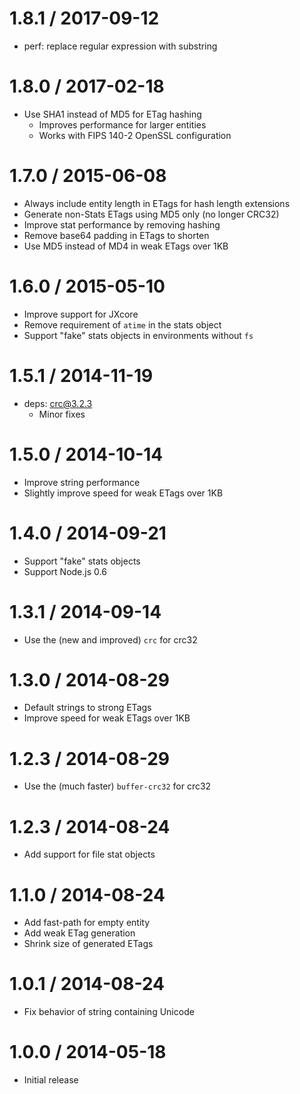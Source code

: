 1.8.1 / 2017-09-12
==================

  * perf: replace regular expression with substring

1.8.0 / 2017-02-18
==================

  * Use SHA1 instead of MD5 for ETag hashing
    - Improves performance for larger entities
    - Works with FIPS 140-2 OpenSSL configuration

1.7.0 / 2015-06-08
==================

  * Always include entity length in ETags for hash length extensions
  * Generate non-Stats ETags using MD5 only (no longer CRC32)
  * Improve stat performance by removing hashing
  * Remove base64 padding in ETags to shorten
  * Use MD5 instead of MD4 in weak ETags over 1KB

1.6.0 / 2015-05-10
==================

  * Improve support for JXcore
  * Remove requirement of `atime` in the stats object
  * Support "fake" stats objects in environments without `fs`

1.5.1 / 2014-11-19
==================

  * deps: crc@3.2.3
    - Minor fixes

1.5.0 / 2014-10-14
==================

  * Improve string performance
  * Slightly improve speed for weak ETags over 1KB

1.4.0 / 2014-09-21
==================

  * Support "fake" stats objects
  * Support Node.js 0.6

1.3.1 / 2014-09-14
==================

  * Use the (new and improved) `crc` for crc32

1.3.0 / 2014-08-29
==================

  * Default strings to strong ETags
  * Improve speed for weak ETags over 1KB

1.2.3 / 2014-08-29
==================

  * Use the (much faster) `buffer-crc32` for crc32

1.2.3 / 2014-08-24
==================

  * Add support for file stat objects

1.1.0 / 2014-08-24
==================

  * Add fast-path for empty entity
  * Add weak ETag generation
  * Shrink size of generated ETags

1.0.1 / 2014-08-24
==================

  * Fix behavior of string containing Unicode

1.0.0 / 2014-05-18
==================

  * Initial release
